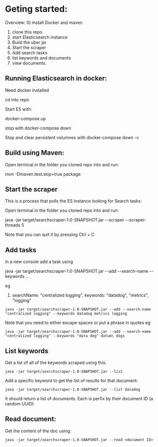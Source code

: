 # Geting started:

Overview: 
0) install Docker and maven
1) clone this repo.
2) start Elasticsearch instance
3) Build the uber jar
4) Start the scraper
5) Add search tasks
6) list keywords and documents
7) view documents.

## Running Elasticsearch in docker:

Need docker installed

cd into repo

Start ES with:


docker-compose up

stop with
docker-compose down 

Stop and clear persistent volumnes with
docker-compose down -v

## Build using Maven:

Open terminal in the folder you cloned repo into and run:

mvn -Dmaven.test.skip=true package

## Start the scraper
This is a process that polls the ES instance looking for Search tasks:

Open terminal in the folder you cloned repo into and run:

java -jar target/searchscraper-1.0-SNAPSHOT.jar --scraper --scraper-threads 5

Note that you can quit it by pressing Ctrl + C

## Add tasks

in a new console add a task using 

java -jar target/searchscraper-1.0-SNAPSHOT.jar --add --search-name <SearchTask> --keywords <keyword1> <keyword2> ...

eg
 1) searchName: "centralized logging", keywords: "datadog", "metrics", "logging"

```
java -jar target/searchscraper-1.0-SNAPSHOT.jar --add --search-name "centralized logging" --keywords datadog metrics logging
```

Note that you need to either escape spaces or put a phrase in quotes eg 
```
java -jar target/searchscraper-1.0-SNAPSHOT.jar --add --search-name "centralized logging" --keywords "data dog" datum\ dogs
```

## List keywords

Get a list of all of the keywords scraped using this:
```
java -jar target/searchscraper-1.0-SNAPSHOT.jar --list

```

Add a specific keyword to get the list of results for that document:
```
java -jar target/searchscraper-1.0-SNAPSHOT.jar --list datadog
```

It should return a list of documents. Each is perfix by their document ID (a random UUID)

## Read document:

Get the content of the doc using:
```
java -jar target/searchscraper-1.0-SNAPSHOT.jar --read <document ID>
```




